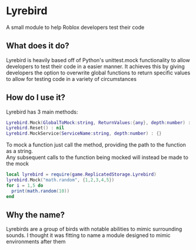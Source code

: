 # Lyrebird
A small module to help Roblox developers test their code
## What does it do?
<p>Lyrebird is heavily based off of Python's unittest.mock functionality to allow developers to test their code in a easier manner. It achieves this by giving developers the option to overwrite global functions to return specific values to allow for testing code in a variety of circumstances</p>

## How do I use it?
Lyrebird has 3 main methods:
```lua
Lyrebird.Mock(GlobalToMock:string, ReturnValues:{any}, depth:number) : {}
Lyrebird.Reset() : nil
Lyrebird.MockService(ServiceName:string, depth:number) : {}
```

To mock a function just call the method, providing the path to the function as a string.<br>Any subsequent calls to the function being mocked will instead be made to the mock
```lua
local lyrebird = require(game.ReplicatedStorage.Lyrebird)
lyrebird.Mock("math.random", {1,2,3,4,5})
for i = 1,5 do
  print(math.random(10))
end
```

## Why the name?
Lyrebirds are a group of birds with notable abilities to mimic surrounding sounds. I thought it was fitting to name a module designed to mimic environments after them
